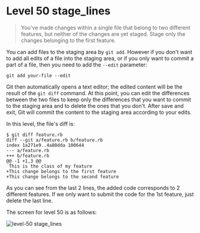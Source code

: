 
# Level 50 stage_lines

> You've made changes within a single file that belong to two different
features, but neither of the changes are yet staged. Stage only the changes
belonging to the first feature.

You can add files to the staging area by `git add`. However if you don't want
to add all edits of a file into the staging area, or if you only want to commit
a part of a file, then you need to add the `--edit` parameter:

```shell
git add your-file --edit
```

Git then automatically opens a text editor; the edited content will be the
result of the `git diff` command. At this point, you can edit the differences
between the two files to keep only the differences that you want to commit to
the staging area and to delete the ones that you don't. After save and exit,
Git will commit the content to the staging area according to your edits.

In this level, the file's diff is:

```shell
$ git diff feature.rb
diff --git a/feature.rb b/feature.rb
index 1a271e9..4a80dda 100644
--- a/feature.rb
+++ b/feature.rb
@@ -1 +1,3 @@
 This is the class of my feature
+This change belongs to the first feature
+This change belongs to the second feature
```

As you can see from the last 2 lines, the added code corresponds to 2 different
features. If we only want to submit the code for the 1st feature, just delete
the last line.

The screen for level 50 is as follows:

![level-50 stage_lines](images/level-50-stage-lines.png)

